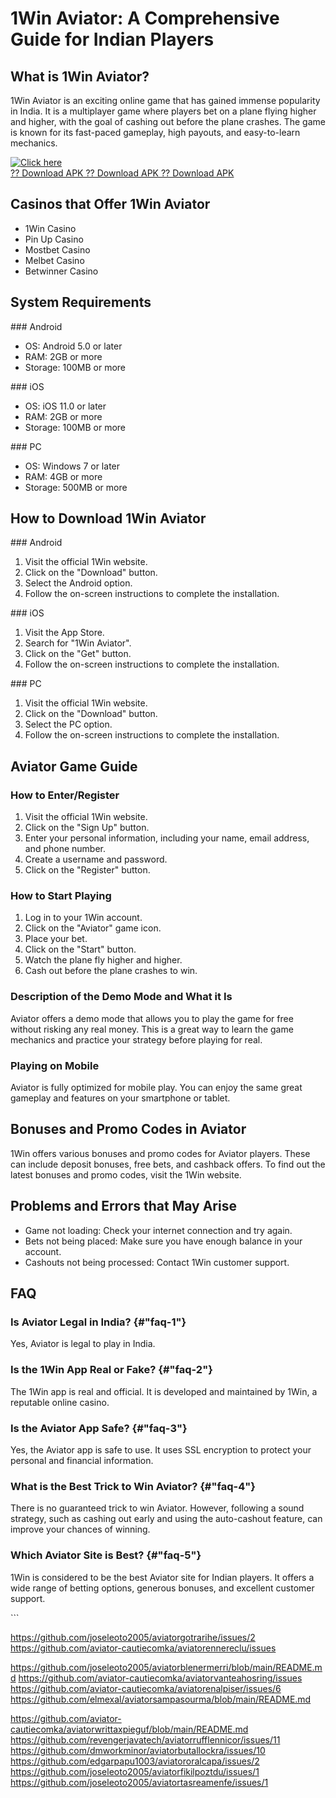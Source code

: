 # 1Win Aviator: A Comprehensive Guide for Indian Players

## What is 1Win Aviator?

1Win Aviator is an exciting online game that has gained immense
popularity in India. It is a multiplayer game where players bet on a
plane flying higher and higher, with the goal of cashing out before the
plane crashes. The game is known for its fast-paced gameplay, high
payouts, and easy-to-learn mechanics.

[![Click
here](https://readscoops.com/wp-content/uploads/2023/03/Readscoop-aviator-1-1.jpg)](https://traff.sbs/deff)\
[?? Download APK ?? Download APK ?? Download
APK](https://traff.sbs/deff)

## Casinos that Offer 1Win Aviator

-   1Win Casino
-   Pin Up Casino
-   Mostbet Casino
-   Melbet Casino
-   Betwinner Casino

## System Requirements

\### Android

-   OS: Android 5.0 or later
-   RAM: 2GB or more
-   Storage: 100MB or more

\### iOS

-   OS: iOS 11.0 or later
-   RAM: 2GB or more
-   Storage: 100MB or more

\### PC

-   OS: Windows 7 or later
-   RAM: 4GB or more
-   Storage: 500MB or more

## How to Download 1Win Aviator

\### Android

1.  Visit the official 1Win website.
2.  Click on the "Download" button.
3.  Select the Android option.
4.  Follow the on-screen instructions to complete the installation.

\### iOS

1.  Visit the App Store.
2.  Search for "1Win Aviator".
3.  Click on the "Get" button.
4.  Follow the on-screen instructions to complete the installation.

\### PC

1.  Visit the official 1Win website.
2.  Click on the "Download" button.
3.  Select the PC option.
4.  Follow the on-screen instructions to complete the installation.

## Aviator Game Guide

### How to Enter/Register

1.  Visit the official 1Win website.
2.  Click on the "Sign Up" button.
3.  Enter your personal information, including your name, email address,
    and phone number.
4.  Create a username and password.
5.  Click on the "Register" button.

### How to Start Playing

1.  Log in to your 1Win account.
2.  Click on the "Aviator" game icon.
3.  Place your bet.
4.  Click on the "Start" button.
5.  Watch the plane fly higher and higher.
6.  Cash out before the plane crashes to win.

### Description of the Demo Mode and What it Is

Aviator offers a demo mode that allows you to play the game for free
without risking any real money. This is a great way to learn the game
mechanics and practice your strategy before playing for real.

### Playing on Mobile

Aviator is fully optimized for mobile play. You can enjoy the same great
gameplay and features on your smartphone or tablet.

## Bonuses and Promo Codes in Aviator

1Win offers various bonuses and promo codes for Aviator players. These
can include deposit bonuses, free bets, and cashback offers. To find out
the latest bonuses and promo codes, visit the 1Win website.

## Problems and Errors that May Arise

-   Game not loading: Check your internet connection and try again.
-   Bets not being placed: Make sure you have enough balance in your
    account.
-   Cashouts not being processed: Contact 1Win customer support.

## FAQ

### Is Aviator Legal in India? {#"faq-1"}

Yes, Aviator is legal to play in India.

### Is the 1Win App Real or Fake? {#"faq-2"}

The 1Win app is real and official. It is developed and maintained by
1Win, a reputable online casino.

### Is the Aviator App Safe? {#"faq-3"}

Yes, the Aviator app is safe to use. It uses SSL encryption to protect
your personal and financial information.

### What is the Best Trick to Win Aviator? {#"faq-4"}

There is no guaranteed trick to win Aviator. However, following a sound
strategy, such as cashing out early and using the auto-cashout feature,
can improve your chances of winning.

### Which Aviator Site is Best? {#"faq-5"}

1Win is considered to be the best Aviator site for Indian players. It
offers a wide range of betting options, generous bonuses, and excellent
customer support.

\`\`\`

https://github.com/joseleoto2005/aviatorgotrarihe/issues/2
https://github.com/aviator-cautiecomka/aviatorennereclu/issues


https://github.com/joseleoto2005/aviatorblenermerri/blob/main/README.md
https://github.com/aviator-cautiecomka/aviatorvanteahosring/issues
https://github.com/aviator-cautiecomka/aviatorenalpiser/issues/6
https://github.com/elmexal/aviatorsampasourma/blob/main/README.md

https://github.com/aviator-cautiecomka/aviatorwrittaxpieguf/blob/main/README.md
https://github.com/revengerjavatech/aviatorrufflennicor/issues/11
https://github.com/dmworkminor/aviatorbutallockra/issues/10
https://github.com/edgarpapu1003/aviatororalcapa/issues/2
https://github.com/joseleoto2005/aviatorfikilpoztdu/issues/1
https://github.com/joseleoto2005/aviatortasreamenfe/issues/1

